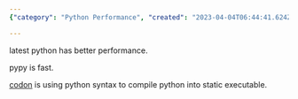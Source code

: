 ```yaml
---
{"category": "Python Performance", "created": "2023-04-04T06:44:41.624Z", "date": "2023-04-04 06:44:41", "description": "This article explores the advancements in Python performance, specifically mentioning Pypy's remarkable speed and how Codon leverages Python syntax to generate static executables.", "modified": "2023-04-04T06:45:46.922Z", "tags": ["Python", "Pypy", "Performance", "Speed", "Compilation", "Codon", "Static Executables"], "title": "faster python"}

---
```


latest python has better performance.

pypy is fast.

[codon](https://docs.exaloop.io/codon/) is using python syntax to compile python into static executable.
